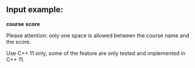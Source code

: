 ## Input example:


**course** **score**


Please attention: only one space is allowed between the course name and the score.


Use C++ 11 only, some of the feature are only tested and implemented in C++ 11.

